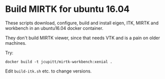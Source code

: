 # Build MIRTK for ubuntu 16.04

These scripts download, configure, build and install eigen, ITK, MIRTK and
workbench in an ubuntu16.04 docker container. 

They don't build MIRTK viewer, since that needs VTK and is a pain on older 
machines. 


Try:

```
docker build -t jcupitt/mirtk-workbench:xenial .
```

Edit `build-itk.sh` etc. to change versions.
